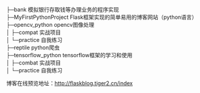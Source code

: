 ├─bank	模拟银行存取钱等办理业务的程序实现<br/>
├─MyFirstPythonProject	Flask框架实现的简单易用的博客网站（python语言）<br/>
├─opencv_python	opencv图像处理<br/>
│  ├─compat		实战项目<br/>
│  └─practice	自我练习<br/>
├─reptile	python爬虫<br/>
├─tensorflow_python	tensorflow框架的学习和使用<br/>
│  ├─combat		实战项目<br/>
│  └─practice	自我练习<br/>

博客在线预览地址：http://flaskblog.tiger2.cn/index

